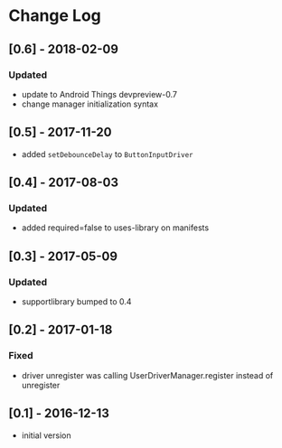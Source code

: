 # Change Log

## [0.6] - 2018-02-09
### Updated
- update to Android Things devpreview-0.7
- change manager initialization syntax

## [0.5] - 2017-11-20
- added `setDebounceDelay` to `ButtonInputDriver`

## [0.4] - 2017-08-03
### Updated
- added required=false to uses-library on manifests

## [0.3] - 2017-05-09
### Updated
- supportlibrary bumped to 0.4

## [0.2] - 2017-01-18
### Fixed
- driver unregister was calling UserDriverManager.register instead of unregister

## [0.1] - 2016-12-13
- initial version
